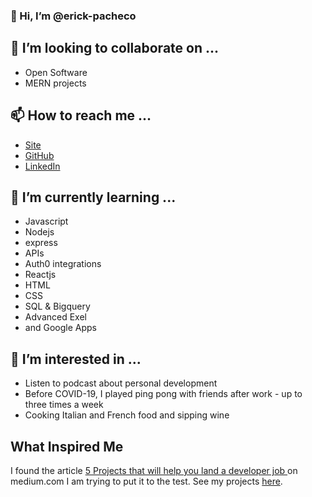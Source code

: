 ### 👋 Hi, I’m @erick-pacheco

## 💞️ I’m looking to collaborate on ...
* Open Software 
* MERN projects

## 📫 How to reach me ...
* [Site](https://erick-pacheco.netlify.app/)
* [GitHub](https://github.com/erick-pacheco/)
* [LinkedIn](https://www.linkedin.com/in/erick-p/)

## 🌱 I’m currently learning ...
* Javascript
* Nodejs 
* express 
* APIs
* Auth0 integrations
* Reactjs
* HTML 
* CSS 
* SQL & Bigquery
* Advanced Exel
* and Google Apps


## 👀 I’m interested in ...
* Listen to podcast about personal development 
* Before COVID-19, I played ping pong with friends after work - up to three times a week
* Cooking Italian and French food and sipping wine

## What Inspired Me
I found the article [5 Projects that will help you land a developer job
](https://medium.com/cleverprogrammer/5-projects-that-will-help-you-land-a-developer-job-291136683079) on medium.com I am trying to put it to the test. See my projects [here](https://erick-pacheco.netlify.app/).

